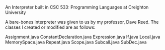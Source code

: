 An Interpreter built in CSC 533: Programming Languages at Creighton University

A bare-bones interpreter was given to us by my professor, Dave Reed.
The classes I created or modified are as follows:

Assignment.java
ConstantDeclaration.java
Expression.java
If.java
Local.java
MemorySpace.java
Repeat.java
Scope.java
Subcall.java
SubDec.java
